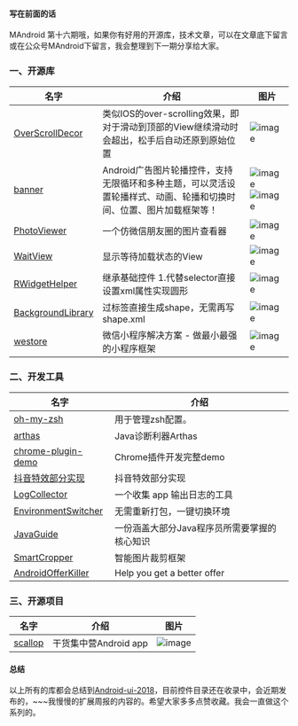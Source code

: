 #### 写在前面的话

MAndroid 第十六期哦，如果你有好用的开源库，技术文章，可以在文章底下留言或在公众号MAndroid下留言，我会整理到下一期分享给大家。

### 一、开源库

|名字|介绍|图片|
|-----|-----|-----|
|[OverScrollDecor](https://github.com/jeasonlzy/OverScrollDecor)|类似IOS的over-scrolling效果，即对于滑动到顶部的View继续滑动时会超出，松手后自动还原到原始位置|![image](http://upload-images.jianshu.io/upload_images/3749707-ac1aa580d7412684.gif?imageMogr2/auto-orient/strip)|
|[banner](https://github.com/youth5201314/banner)|Android广告图片轮播控件，支持无限循环和多种主题，可以灵活设置轮播样式、动画、轮播和切换时间、位置、图片加载框架等！|![image](http://upload-images.jianshu.io/upload_images/3749707-78769361289fba49?imageMogr2/auto-orient/strip%7CimageView2/2/w/1240)![image](http://upload-images.jianshu.io/upload_images/3749707-7aa124e31575e5c6?imageMogr2/auto-orient/strip%7CimageView2/2/w/1240)|
|[PhotoViewer](https://github.com/wanglu1209/PhotoViewer)|一个仿微信朋友圈的图片查看器|![image](http://upload-images.jianshu.io/upload_images/3749707-3a0fc69ffef66ab3.gif?imageMogr2/auto-orient/strip)|
|[WaitView](https://github.com/ImKarl/WaitView)|显示等待加载状态的View|![image](http://upload-images.jianshu.io/upload_images/3749707-afd63fbe7e706ca1.png?imageMogr2/auto-orient/strip%7CimageView2/2/w/1240)|
|[RWidgetHelper](https://github.com/RuffianZhong/RWidgetHelper)|继承基础控件 1.代替selector直接设置xml属性实现圆形|![image](http://upload-images.jianshu.io/upload_images/3749707-d3b7aea31e5b5243.png?imageMogr2/auto-orient/strip%7CimageView2/2/w/1240)|
|[BackgroundLibrary](https://github.com/JavaNoober/BackgroundLibrary)|过标签直接生成shape，无需再写shape.xml|![image](http://upload-images.jianshu.io/upload_images/3749707-3ec4d656312e9851?imageMogr2/auto-orient/strip)|
|[westore](https://github.com/dntzhang/westore)|微信小程序解决方案 - 做最小最强的小程序框架|![image](http://upload-images.jianshu.io/upload_images/3749707-2da278af28fe1f7f.jpg?imageMogr2/auto-orient/strip%7CimageView2/2/w/1240)|


### 二、开发工具

|名字|介绍|
|-----|-----|
|[oh-my-zsh](https://github.com/robbyrussell/oh-my-zsh)|用于管理zsh配置。|
|[arthas](https://github.com/alibaba/arthas)|Java诊断利器Arthas|
|[chrome-plugin-demo](https://github.com/sxei/chrome-plugin-demo)|Chrome插件开发完整demo|
|[抖音特效部分实现](https://www.jianshu.com/p/5bb7f2a0da90)|抖音特效部分实现|
|[LogCollector](https://github.com/ljuns/LogCollector)|一个收集 app 输出日志的工具|
|[EnvironmentSwitcher](https://github.com/CodeXiaoMai/EnvironmentSwitcher)|无需重新打包，一键切换环境 |
|[JavaGuide](https://github.com/Snailclimb/JavaGuide)|一份涵盖大部分Java程序员所需要掌握的核心知识|
|[SmartCropper](https://github.com/pqpo/SmartCropper)|智能图片裁剪框架|
|[AndroidOfferKiller](https://github.com/Blankj/AndroidOfferKiller)|Help you get a better offer|



### 三、开源项目

|名字|介绍|图片|
|-----|-----|-----|
|[scallop](https://github.com/zeleven/scallop)|干货集中营Android app|![image](http://upload-images.jianshu.io/upload_images/3749707-406ef58b909a9c49.jpg?imageMogr2/auto-orient/strip%7CimageView2/2/w/1240)|

#### 总结
以上所有的库都会总结到[Android-ui-2018](https://github.com/lvm0306/Android-ui-2018)，目前控件目录还在收录中，会近期发布的，~~~我慢慢的扩展周报的内容的。希望大家多多点赞收藏。我会一直做这个系列的。
